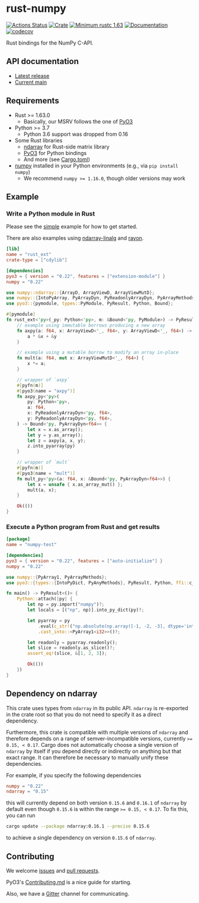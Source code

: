 rust-numpy
===========
[![Actions Status](https://github.com/PyO3/rust-numpy/workflows/CI/badge.svg)](https://github.com/PyO3/rust-numpy/actions)
[![Crate](https://img.shields.io/crates/v/numpy.svg)](https://crates.io/crates/numpy)
[![Minimum rustc 1.63](https://img.shields.io/badge/rustc-1.63+-blue.svg)](https://rust-lang.github.io/rfcs/2495-min-rust-version.html)
[![Documentation](https://docs.rs/numpy/badge.svg)](https://docs.rs/numpy)
[![codecov](https://codecov.io/gh/PyO3/rust-numpy/branch/main/graph/badge.svg)](https://codecov.io/gh/PyO3/rust-numpy)

Rust bindings for the NumPy C-API.

## API documentation
- [Latest release](https://docs.rs/numpy)
- [Current main](https://pyo3.github.io/rust-numpy)

## Requirements
- Rust >= 1.63.0
  - Basically, our MSRV follows the one of [PyO3](https://github.com/PyO3/pyo3)
- Python >= 3.7
  - Python 3.6 support was dropped from 0.16
- Some Rust libraries
  - [ndarray](https://github.com/rust-ndarray/ndarray) for Rust-side matrix library
  - [PyO3](https://github.com/PyO3/pyo3) for Python bindings
  - And more (see [Cargo.toml](Cargo.toml))
- [numpy](https://numpy.org/) installed in your Python environments (e.g., via `pip install numpy`)
  - We recommend `numpy >= 1.16.0`, though older versions may work

## Example

### Write a Python module in Rust

Please see the [simple](examples/simple) example for how to get started.

There are also examples using [ndarray-linalg](examples/linalg) and [rayon](examples/parallel).

```toml
[lib]
name = "rust_ext"
crate-type = ["cdylib"]

[dependencies]
pyo3 = { version = "0.22", features = ["extension-module"] }
numpy = "0.22"
```

```rust
use numpy::ndarray::{ArrayD, ArrayViewD, ArrayViewMutD};
use numpy::{IntoPyArray, PyArrayDyn, PyReadonlyArrayDyn, PyArrayMethods};
use pyo3::{pymodule, types::PyModule, PyResult, Python, Bound};

#[pymodule]
fn rust_ext<'py>(_py: Python<'py>, m: &Bound<'py, PyModule>) -> PyResult<()> {
    // example using immutable borrows producing a new array
    fn axpy(a: f64, x: ArrayViewD<'_, f64>, y: ArrayViewD<'_, f64>) -> ArrayD<f64> {
        a * &x + &y
    }

    // example using a mutable borrow to modify an array in-place
    fn mult(a: f64, mut x: ArrayViewMutD<'_, f64>) {
        x *= a;
    }

    // wrapper of `axpy`
    #[pyfn(m)]
    #[pyo3(name = "axpy")]
    fn axpy_py<'py>(
        py: Python<'py>,
        a: f64,
        x: PyReadonlyArrayDyn<'py, f64>,
        y: PyReadonlyArrayDyn<'py, f64>,
    ) -> Bound<'py, PyArrayDyn<f64>> {
        let x = x.as_array();
        let y = y.as_array();
        let z = axpy(a, x, y);
        z.into_pyarray(py)
    }

    // wrapper of `mult`
    #[pyfn(m)]
    #[pyo3(name = "mult")]
    fn mult_py<'py>(a: f64, x: &Bound<'py, PyArrayDyn<f64>>) {
        let x = unsafe { x.as_array_mut() };
        mult(a, x);
    }

    Ok(())
}
```

### Execute a Python program from Rust and get results

``` toml
[package]
name = "numpy-test"

[dependencies]
pyo3 = { version = "0.22", features = ["auto-initialize"] }
numpy = "0.22"
```

```rust
use numpy::{PyArray1, PyArrayMethods};
use pyo3::{types::{IntoPyDict, PyAnyMethods}, PyResult, Python, ffi::c_str};

fn main() -> PyResult<()> {
    Python::attach(|py| {
        let np = py.import("numpy")?;
        let locals = [("np", np)].into_py_dict(py)?;

        let pyarray = py
            .eval(c_str!("np.absolute(np.array([-1, -2, -3], dtype='int32'))"), Some(&locals), None)?
            .cast_into::<PyArray1<i32>>()?;

        let readonly = pyarray.readonly();
        let slice = readonly.as_slice()?;
        assert_eq!(slice, &[1, 2, 3]);

        Ok(())
    })
}
```

## Dependency on ndarray

This crate uses types from `ndarray` in its public API. `ndarray` is re-exported
in the crate root so that you do not need to specify it as a direct dependency.

Furthermore, this crate is compatible with multiple versions of `ndarray` and therefore depends
on a range of semver-incompatible versions, currently `>= 0.15, < 0.17`. Cargo does not
automatically choose a single version of `ndarray` by itself if you depend directly or indirectly
on anything but that exact range. It can therefore be necessary to manually unify these dependencies.

For example, if you specify the following dependencies

```toml
numpy = "0.22"
ndarray = "0.15"
```

this will currently depend on both version `0.15.6` and `0.16.1` of `ndarray` by default
even though `0.15.6` is within the range `>= 0.15, < 0.17`. To fix this, you can run

```sh
cargo update --package ndarray:0.16.1 --precise 0.15.6
```

to achieve a single dependency on version `0.15.6` of `ndarray`.

## Contributing

We welcome [issues](https://github.com/PyO3/rust-numpy/issues)
and [pull requests](https://github.com/PyO3/rust-numpy/pulls).

PyO3's [Contributing.md](https://github.com/PyO3/pyo3/blob/main/Contributing.md)
is a nice guide for starting.

Also, we have a [Gitter](https://gitter.im/PyO3/Lobby) channel for communicating.
